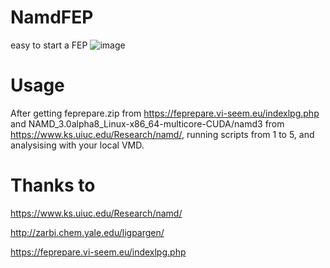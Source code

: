 # NamdFEP
easy to start a FEP
![image](https://user-images.githubusercontent.com/92629636/197977665-0088763a-ca46-4b93-ab4b-5a9fbf89a34b.png)


# Usage
After getting feprepare.zip from https://feprepare.vi-seem.eu/indexlpg.php and NAMD_3.0alpha8_Linux-x86_64-multicore-CUDA/namd3 from https://www.ks.uiuc.edu/Research/namd/, running scripts from 1 to 5, and analysising with your local VMD.

# Thanks to
https://www.ks.uiuc.edu/Research/namd/

http://zarbi.chem.yale.edu/ligpargen/

https://feprepare.vi-seem.eu/indexlpg.php


